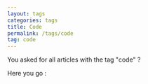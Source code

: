 ```yaml
---
layout: tags
categories: tags
title: Code
permalink: /tags/code
tag: code
---
```

You asked for all articles with the tag "code" ?

Here you go :
